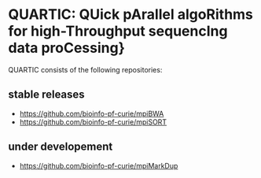 # QUARTIC: QUick pArallel algoRithms  for high-Throughput sequencIng data proCessing}

QUARTIC consists of the following repositories:

## stable releases

* https://github.com/bioinfo-pf-curie/mpiBWA
* https://github.com/bioinfo-pf-curie/mpiSORT

## under developement

* https://github.com/bioinfo-pf-curie/mpiMarkDup
